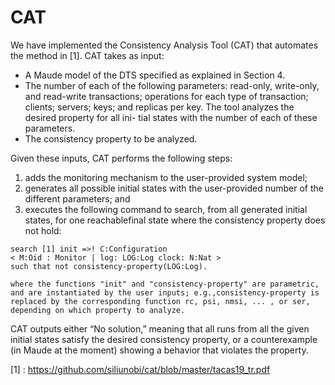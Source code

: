 # CAT

We have implemented the Consistency Analysis Tool (CAT) that automates the
method in [1]. CAT takes as input:

- A Maude model of the DTS specified as explained in Section 4.
- The number of each of the following parameters: read-only, write-only, and
    read-write transactions; operations for each type of transaction; clients; servers;
    keys; and replicas per key. The tool analyzes the desired property for all ini-
    tial states with the number of each of these parameters.
- The consistency property to be analyzed.

Given these inputs, CAT performs the following steps:

1. adds the monitoring mechanism to the user-provided system model;
2. generates all possible initial states with the user-provided number of the
    different parameters; and
3. executes the following command to search, from all generated initial states,
    for one reachablefinal state where the consistency property does not hold:

```
search [1] init =>! C:Configuration
< M:Oid : Monitor | log: LOG:Log clock: N:Nat >
such that not consistency-property(LOG:Log).
```
```
where the functions "init" and "consistency-property" are parametric, and are instantiated by the user inputs; e.g.,consistency-property is replaced by the corresponding function rc, psi, nmsi, ... , or ser, depending on which property to analyze.
```
CAT outputs either “No solution,” meaning that all runs from all the given
initial states satisfy the desired consistency property, or a counterexample (in
Maude at the moment) showing a behavior that violates the property.

[1] : <https://github.com/siliunobi/cat/blob/master/tacas19_tr.pdf>
